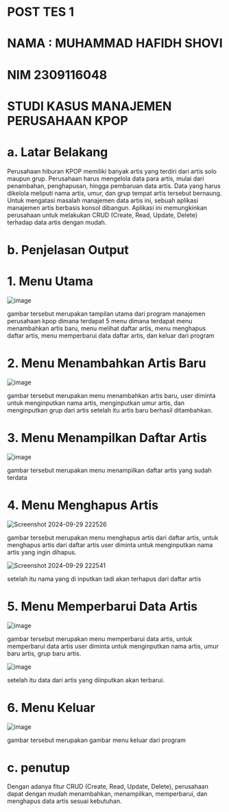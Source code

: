 # POST TES 1
# NAMA : MUHAMMAD HAFIDH SHOVI
# NIM 2309116048

# STUDI KASUS MANAJEMEN PERUSAHAAN KPOP
# a. Latar Belakang
Perusahaan hiburan KPOP memiliki banyak artis yang terdiri dari artis solo maupun grup. Perusahaan harus mengelola data para artis, mulai dari penambahan, penghapusan, hingga pembaruan data artis. Data yang harus dikelola meliputi nama artis, umur, dan grup tempat artis tersebut bernaung. Untuk mengatasi masalah manajemen data artis ini, sebuah aplikasi manajemen artis berbasis konsol dibangun. Aplikasi ini memungkinkan perusahaan untuk melakukan CRUD (Create, Read, Update, Delete) terhadap data artis dengan mudah.

 # b. Penjelasan Output
 # 1. Menu Utama
 
 ![image](https://github.com/user-attachments/assets/8f6a397d-5add-477f-b6b9-66e891c06b14)
 
gambar tersebut merupakan tampilan utama dari program manajemen perusahaan kpop dimana terdapat 5 menu dimana terdapat menu menambahkan artis baru, menu melihat daftar artis, menu menghapus daftar artis, menu memperbarui data daftar artis, dan keluar dari program

# 2. Menu Menambahkan Artis Baru

![image](https://github.com/user-attachments/assets/00836eac-ce71-41e2-bc8e-9e09dd7951fc)

gambar tersebut merupakan menu menambahkan  artis baru, user diminta untuk menginputkan nama artis, menginputkan umur artis, dan menginputkan grup dari artis setelah itu artis baru berhasil ditambahkan.

# 3. Menu Menampilkan Daftar Artis 

![image](https://github.com/user-attachments/assets/d944ef55-3500-4218-919f-cb4ef1d8cbba)

gambar tersebut merupakan menu menampilkan daftar artis yang sudah terdata 

# 4. Menu Menghapus Artis

![Screenshot 2024-09-29 222526](https://github.com/user-attachments/assets/e2b2e1f1-4315-491b-92f9-fc9a683ff531)

gambar tersebut merupakan menu menghapus artis dari daftar artis, untuk menghapus artis dari daftar artis user diminta untuk menginputkan nama artis yang ingin dihapus.

![Screenshot 2024-09-29 222541](https://github.com/user-attachments/assets/c6353a63-5e44-46b4-85f3-0899a077dca3)

setelah itu nama yang di inputkan tadi akan terhapus dari daftar artis

# 5. Menu Memperbarui Data Artis

![image](https://github.com/user-attachments/assets/73b5df60-e027-4576-931e-b6a6a972ab93)

gambar tersebut merupakan menu memperbarui data artis, untuk memperbarui data artis user diminta untuk menginputkan nama artis, umur baru artis, grup baru artis. 

![image](https://github.com/user-attachments/assets/0505a32b-6a7d-4463-ab34-97e2daa3fd5d)

setelah itu data dari artis yang diinputkan akan terbarui.

# 6. Menu Keluar 

![image](https://github.com/user-attachments/assets/427b9fad-501b-453a-8d03-7912e99f808f)

gambar tersebut merupakan gambar menu keluar dari program 

# c. penutup

Dengan adanya fitur CRUD (Create, Read, Update, Delete), perusahaan dapat dengan mudah menambahkan, menampilkan, memperbarui, dan menghapus data artis sesuai kebutuhan.





